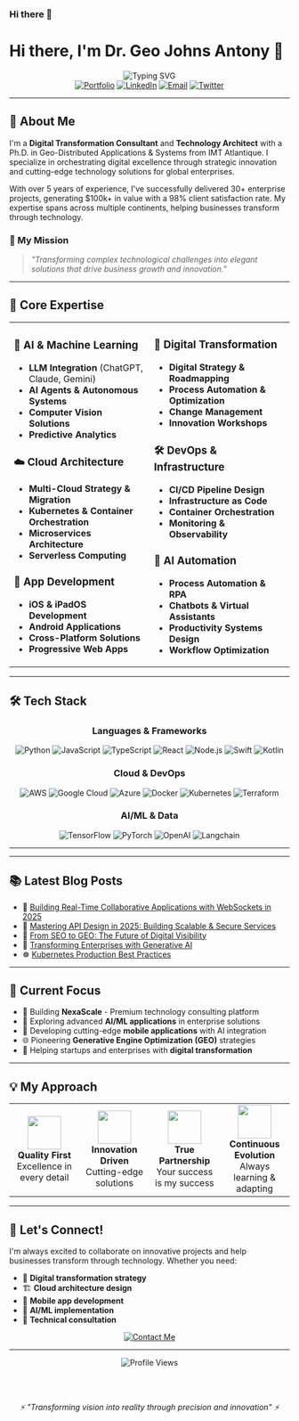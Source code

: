 ### Hi there 👋
# Hi there, I'm Dr. Geo Johns Antony 👋

<div align="center">
  <img src="https://readme-typing-svg.demolab.com?font=Fira+Code&size=32&pause=1000&color=2563EB&center=true&vCenter=true&width=800&lines=Digital+Transformation+Architect;Ph.D.+in+Distributed+Systems;AI%2FML+%26+Cloud+Solutions+Expert;Building+the+Future+of+Technology" alt="Typing SVG" />
</div>

<div align="center">
  <a href="https://geoantony.com"><img src="https://img.shields.io/badge/Portfolio-geoantony.com-2563EB?style=for-the-badge&logo=google-chrome&logoColor=white" alt="Portfolio"></a>
  <a href="https://linkedin.com/in/geojantony"><img src="https://img.shields.io/badge/LinkedIn-Connect-0077B5?style=for-the-badge&logo=linkedin&logoColor=white" alt="LinkedIn"></a>
  <a href="mailto:geojohnsantony@gmail.com"><img src="https://img.shields.io/badge/Email-Contact-D14836?style=for-the-badge&logo=gmail&logoColor=white" alt="Email"></a>
  <a href="https://twitter.com/geojantony"><img src="https://img.shields.io/badge/Twitter-Follow-1DA1F2?style=for-the-badge&logo=twitter&logoColor=white" alt="Twitter"></a>
</div>

---

## 🚀 About Me

I'm a **Digital Transformation Consultant** and **Technology Architect** with a Ph.D. in Geo-Distributed Applications & Systems from IMT Atlantique. I specialize in orchestrating digital excellence through strategic innovation and cutting-edge technology solutions for global enterprises.

With over 5 years of experience, I've successfully delivered 30+ enterprise projects, generating $100k+ in value with a 98% client satisfaction rate. My expertise spans across multiple continents, helping businesses transform through technology.

### 🎯 My Mission
> *"Transforming complex technological challenges into elegant solutions that drive business growth and innovation."*

---

## 💼 Core Expertise

<table>
<tr>
<td width="50%">

### 🧠 AI & Machine Learning
- **LLM Integration** (ChatGPT, Claude, Gemini)
- **AI Agents & Autonomous Systems**
- **Computer Vision Solutions**
- **Predictive Analytics**

### ☁️ Cloud Architecture
- **Multi-Cloud Strategy & Migration**
- **Kubernetes & Container Orchestration**
- **Microservices Architecture**
- **Serverless Computing**

### 📱 App Development
- **iOS & iPadOS Development**
- **Android Applications**
- **Cross-Platform Solutions**
- **Progressive Web Apps**

</td>
<td width="50%">

### 🔄 Digital Transformation
- **Digital Strategy & Roadmapping**
- **Process Automation & Optimization**
- **Change Management**
- **Innovation Workshops**

### 🛠️ DevOps & Infrastructure
- **CI/CD Pipeline Design**
- **Infrastructure as Code**
- **Container Orchestration**
- **Monitoring & Observability**

### 🤖 AI Automation
- **Process Automation & RPA**
- **Chatbots & Virtual Assistants**
- **Productivity Systems Design**
- **Workflow Optimization**

</td>
</tr>
</table>

---

## 🛠️ Tech Stack

<div align="center">

### Languages & Frameworks
![Python](https://img.shields.io/badge/Python-3776AB?style=for-the-badge&logo=python&logoColor=white)
![JavaScript](https://img.shields.io/badge/JavaScript-F7DF1E?style=for-the-badge&logo=javascript&logoColor=black)
![TypeScript](https://img.shields.io/badge/TypeScript-007ACC?style=for-the-badge&logo=typescript&logoColor=white)
![React](https://img.shields.io/badge/React-20232A?style=for-the-badge&logo=react&logoColor=61DAFB)
![Node.js](https://img.shields.io/badge/Node.js-43853D?style=for-the-badge&logo=node.js&logoColor=white)
![Swift](https://img.shields.io/badge/Swift-FA7343?style=for-the-badge&logo=swift&logoColor=white)
![Kotlin](https://img.shields.io/badge/Kotlin-0095D5?style=for-the-badge&logo=kotlin&logoColor=white)

### Cloud & DevOps
![AWS](https://img.shields.io/badge/AWS-232F3E?style=for-the-badge&logo=amazon-aws&logoColor=white)
![Google Cloud](https://img.shields.io/badge/Google_Cloud-4285F4?style=for-the-badge&logo=google-cloud&logoColor=white)
![Azure](https://img.shields.io/badge/Azure-0089D0?style=for-the-badge&logo=microsoft-azure&logoColor=white)
![Docker](https://img.shields.io/badge/Docker-2496ED?style=for-the-badge&logo=docker&logoColor=white)
![Kubernetes](https://img.shields.io/badge/Kubernetes-326CE5?style=for-the-badge&logo=kubernetes&logoColor=white)
![Terraform](https://img.shields.io/badge/Terraform-623CE4?style=for-the-badge&logo=terraform&logoColor=white)

### AI/ML & Data
![TensorFlow](https://img.shields.io/badge/TensorFlow-FF6F00?style=for-the-badge&logo=tensorflow&logoColor=white)
![PyTorch](https://img.shields.io/badge/PyTorch-EE4C2C?style=for-the-badge&logo=pytorch&logoColor=white)
![OpenAI](https://img.shields.io/badge/OpenAI-412991?style=for-the-badge&logo=openai&logoColor=white)
![Langchain](https://img.shields.io/badge/LangChain-2F4F4F?style=for-the-badge&logo=data:image/png;base64,iVBORw0KGgoAAAANSUhEUgAAAA4AAAAOCAYAAAAfSC3RAAAACXBIWXMAAAsTAAALEwEAmpwYAAAAIGNIUk0AAHolAACAgwAA%2Bf8AAIDpAAB1MAAA6mAAADqYAAAXb5JfxUYAAABjSURBVHjarNKxDYAwDETh7%2BGJMAJTMAItFSMQJmAEymQGymQGogyB%2BIqUSBHXWHKRz%2FZd8R2RJEl%2BkiQppJBCSimllN57770fxxEASilRa%2B29995aa4wx5pxzSimstUCstcCPxwA7NBP7FMuKBQAAAABJRU5ErkJggg%3D%3D)

</div>

---
<!-- 
## 📊 My Impact

<div align="center">
  <img src="https://github-readme-stats.vercel.app/api?username=goanto&show_icons=true&theme=tokyonight&hide_border=true&bg_color=1a1b27&title_color=2563EB&icon_color=2563EB" alt="GitHub Stats" />
</div>
<!-- 
<div align="center">
  <table>
    <tr>
      <td align="center">
        <strong>$100k+</strong><br/>
        Revenue Generated
      </td>
      <td align="center">
        <strong>30+</strong><br/>
        Projects Delivered
      </td>
      <td align="center">
        <strong>98%</strong><br/>
        Client Satisfaction
      </td>
      <td align="center">
        <strong>10+</strong><br/>
        Global Clients
      </td>
    </tr>
  </table>
</div>
-->
---

## 📚 Latest Blog Posts

<!-- BLOG-POST-LIST:START -->
- 🔌 [Building Real-Time Collaborative Applications with WebSockets in 2025](https://geoantony.com/blog/websocket-collaborative-apps-2025.html)
- 🚀 [Mastering API Design in 2025: Building Scalable & Secure Services](https://geoantony.com/blog/mastering-api-design-2025.html)
- 🔄 [From SEO to GEO: The Future of Digital Visibility](https://geoantony.com/blog/transition-seo-to-geo.html)
- 🤖 [Transforming Enterprises with Generative AI](https://geoantony.com/blog/transforming-enterprises-with-genai.html)
- ☸️ [Kubernetes Production Best Practices](https://geoantony.com/blog/kubernetes-production-best-practices.html)
<!-- BLOG-POST-LIST:END -->

---

## 🎯 Current Focus

- 🔨 Building **NexaScale** - Premium technology consulting platform
- 🧠 Exploring advanced **AI/ML applications** in enterprise solutions
- 📱 Developing cutting-edge **mobile applications** with AI integration
- 🌐 Pioneering **Generative Engine Optimization (GEO)** strategies
- 🚀 Helping startups and enterprises with **digital transformation**

---

## 💡 My Approach

<table>
<tr>
<td align="center" width="25%">
<img src="https://raw.githubusercontent.com/Tarikul-Islam-Anik/Animated-Fluent-Emojis/master/Emojis/Objects/Gem%20Stone.png" width="60px" />
<br><strong>Quality First</strong><br>
Excellence in every detail
</td>
<td align="center" width="25%">
<img src="https://raw.githubusercontent.com/Tarikul-Islam-Anik/Animated-Fluent-Emojis/master/Emojis/Travel%20and%20places/Rocket.png" width="60px" />
<br><strong>Innovation Driven</strong><br>
Cutting-edge solutions
</td>
<td align="center" width="25%">
<img src="https://raw.githubusercontent.com/Tarikul-Islam-Anik/Animated-Fluent-Emojis/master/Emojis/Hand%20gestures/Handshake.png" width="60px" />
<br><strong>True Partnership</strong><br>
Your success is my success
</td>
<td align="center" width="25%">
<img src="https://raw.githubusercontent.com/Tarikul-Islam-Anik/Animated-Fluent-Emojis/master/Emojis/Symbols/Infinity.png" width="60px" />
<br><strong>Continuous Evolution</strong><br>
Always learning & adapting
</td>
</tr>
</table>

---

## 🤝 Let's Connect!

I'm always excited to collaborate on innovative projects and help businesses transform through technology. Whether you need:

- 🎯 **Digital transformation strategy**
- 🏗️ **Cloud architecture design**
- 📱 **Mobile app development**
- 🤖 **AI/ML implementation**
- 💼 **Technical consultation**

<div align="center">
  <a href="https://geoantony.com/#contact">
    <img src="https://img.shields.io/badge/Let's_Build_Something_Amazing-2563EB?style=for-the-badge&logo=rocket&logoColor=white" alt="Contact Me">
  </a>
</div>

---

<div align="center">
  <img src="https://komarev.com/ghpvc/?username=goanto&color=2563EB&style=for-the-badge" alt="Profile Views" />
  
  <br><br>
  
  <i>⚡ "Transforming vision into reality through precision and innovation" ⚡</i>
</div>


